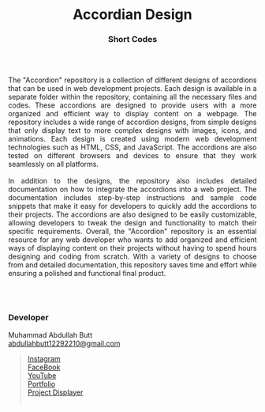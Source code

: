 <h1 align="center">
  Accordian Design
</h1>

<h3 align="center">
  Short Codes
</h3>


<br><br>

<p align="justify">
The "Accordion" repository is a collection of different designs of accordions that can be used in web development projects. Each design is available in a separate folder within the repository, containing all the necessary files and codes. These accordions are designed to provide users with a more organized and efficient way to display content on a webpage.
The repository includes a wide range of accordion designs, from simple designs that only display text to more complex designs with images, icons, and animations. Each design is created using modern web development technologies such as HTML, CSS, and JavaScript. The accordions are also tested on different browsers and devices to ensure that they work seamlessly on all platforms.
<br><br>
In addition to the designs, the repository also includes detailed documentation on how to integrate the accordions into a web project. The documentation includes step-by-step instructions and sample code snippets that make it easy for developers to quickly add the accordions to their projects. The accordions are also designed to be easily customizable, allowing developers to tweak the design and functionality to match their specific requirements.
Overall, the "Accordion" repository is an essential resource for any web developer who wants to add organized and efficient ways of displaying content on their projects without having to spend hours designing and coding from scratch. With a variety of designs to choose from and detailed documentation, this repository saves time and effort while ensuring a polished and functional final product.
</p>


<br><br>
<!-- ................................................................................................................................. -->


### Developer

Muhammad Abdullah Butt <br>
abdullahbutt12292210@gmail.com <br>
> [Instagram](https://www.instagram.com/abdullah.butt.22/)<br>
> [FaceBook](https://www.facebook.com/profile.php?id=100076291614529)<br>
> [YouTube](https://www.youtube.com/channel/UCnuOFQyMywg-KuoN-lmav1Q)<br>
> [Portfolio](https://rebrand.ly/MuhammadAbdullahButt_MABCORP)<br>
> [Project Displayer]( https://rebrand.ly/ProjectDisplayer_MABCORP)
<br><br>
<!-- ................................................................................................................................. -->







